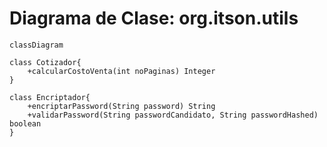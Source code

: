 # Diagrama de Clase: org.itson.utils

```mermaid
classDiagram

class Cotizador{
    +calcularCostoVenta(int noPaginas) Integer
}

class Encriptador{
    +encriptarPassword(String password) String
    +validarPassword(String passwordCandidato, String passwordHashed) boolean
}
```